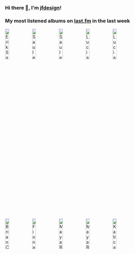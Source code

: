 ### Hi there 👋, I'm [jfdesign](https://blog.jfdesignnet.com)!

### My most listened albums on [last.fm](https://www.last.fm/user/jfdesignnet) in the last week

[<img src='https://lastfm.freetls.fastly.net/i/u/300x300/f4c5100134fec6d3b63dfae926249ebe.jpg' width='16%' height='16%' alt='Erik Satie - Erik Satie & Friends'>](https://www.last.fm/music/erik%2bsatie/erik%2bsatie%2b%2526%2bfriends)&nbsp;
[<img src='https://lastfm.freetls.fastly.net/i/u/300x300/fea282ce551c886a8897b4235b572fef.png' width='16%' height='16%' alt='Saule Kilaite - The Concert'>](https://www.last.fm/music/saule%2bkilaite/the%2bconcert)&nbsp;
[<img src='https://lastfm.freetls.fastly.net/i/u/300x300/c6ea17678229fc5187bb6696d799dccb.jpg' width='16%' height='16%' alt='Saule Kilaite - Picasso'>](https://www.last.fm/music/saule%2bkilaite/picasso)&nbsp;
[<img src='https://lastfm.freetls.fastly.net/i/u/300x300/ece37c9faabc4212ac5dbfab7c6d88a7.jpg' width='16%' height='16%' alt='Lucia Micarelli - Interlude'>](https://www.last.fm/music/lucia%2bmicarelli/interlude)&nbsp;
[<img src='https://lastfm.freetls.fastly.net/i/u/300x300/93c10b64e7824bbea4da5a54bcc42fc1.jpg' width='16%' height='16%' alt='Lucia Micarelli - Music From a Farther Room'>](https://www.last.fm/music/lucia%2bmicarelli/music%2bfrom%2ba%2bfarther%2broom)&nbsp;
<br>
[<img src='https://lastfm.freetls.fastly.net/i/u/300x300/4e0b52b333b7a25bc322d91998836c5f.jpg' width='16%' height='16%' alt='Brian Crain - Deep Focus Piano Study Playlist'>](https://www.last.fm/music/brian%2bcrain/deep%2bfocus%2bpiano%2bstudy%2bplaylist)&nbsp;
[<img src='https://lastfm.freetls.fastly.net/i/u/300x300/b3ffa03b7d2bba712f7aea3a47fbf718.jpg' width='16%' height='16%' alt='Fiona Joy Hawkins - Moving Through Worlds'>](https://www.last.fm/music/fiona%2bjoy%2bhawkins/moving%2bthrough%2bworlds)&nbsp;
[<img src='https://lastfm.freetls.fastly.net/i/u/300x300/eef6b4192eb94851c8a70e8813594524.jpg' width='16%' height='16%' alt='Maya Beiser - Uncovered'>](https://www.last.fm/music/maya%2bbeiser/uncovered)&nbsp;
[<img src='https://lastfm.freetls.fastly.net/i/u/300x300/f71057991d1f389c65c6c4eedc6605c6.jpg' width='16%' height='16%' alt='Maya Beiser - Maya Beiser: delugEON'>](https://www.last.fm/music/maya%2bbeiser/maya%2bbeiser%253a%2bdelugeon)&nbsp;
[<img src='https://lastfm.freetls.fastly.net/i/u/300x300/afb34e8cb9dd53f96429a6e391234e0c.jpg' width='16%' height='16%' alt='Katica Illényi - Bartók National Concert Hall Palace of Arts Budapest (Live)'>](https://www.last.fm/music/katica%2bill%25c3%25a9nyi/bart%25c3%25b3k%2bnational%2bconcert%2bhall%2bpalace%2bof%2barts%2bbudapest%2b%2528live%2529)&nbsp;
<br>

